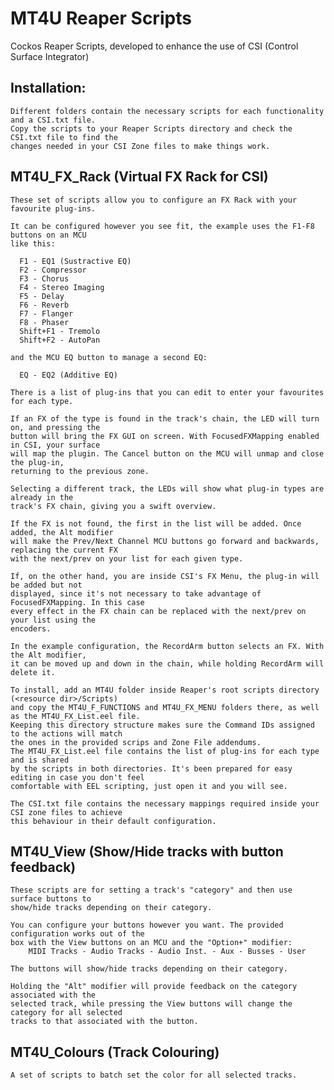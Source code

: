 # MT4U Reaper Scripts

Cockos Reaper Scripts, developed to enhance the use of CSI (Control Surface Integrator)

Installation:
-------------
    Different folders contain the necessary scripts for each functionality and a CSI.txt file.
    Copy the scripts to your Reaper Scripts directory and check the CSI.txt file to find the
    changes needed in your CSI Zone files to make things work.

MT4U_FX_Rack (Virtual FX Rack for CSI)
--------------------------------------
    These set of scripts allow you to configure an FX Rack with your favourite plug-ins.

    It can be configured however you see fit, the example uses the F1-F8 buttons on an MCU 
    like this:
    
      F1 - EQ1 (Sustractive EQ)  
      F2 - Compressor   
      F3 - Chorus   
      F4 - Stereo Imaging   
      F5 - Delay   
      F6 - Reverb   
      F7 - Flanger   
      F8 - Phaser  
      Shift+F1 - Tremolo  
      Shift+F2 - AutoPan  
    
    and the MCU EQ button to manage a second EQ:
    
      EQ - EQ2 (Additive EQ) 
    
    There is a list of plug-ins that you can edit to enter your favourites for each type.
    
    If an FX of the type is found in the track's chain, the LED will turn on, and pressing the
    button will bring the FX GUI on screen. With FocusedFXMapping enabled in CSI, your surface 
    will map the plugin. The Cancel button on the MCU will unmap and close the plug-in, 
    returning to the previous zone.
    
    Selecting a different track, the LEDs will show what plug-in types are already in the 
    track's FX chain, giving you a swift overview.
    
    If the FX is not found, the first in the list will be added. Once added, the Alt modifier 
    will make the Prev/Next Channel MCU buttons go forward and backwards, replacing the current FX 
    with the next/prev on your list for each given type.
    
    If, on the other hand, you are inside CSI's FX Menu, the plug-in will be added but not 
    displayed, since it's not necessary to take advantage of FocusedFXMapping. In this case 
    every effect in the FX chain can be replaced with the next/prev on your list using the 
    encoders.
    
    In the example configuration, the RecordArm button selects an FX. With the Alt modifier, 
    it can be moved up and down in the chain, while holding RecordArm will delete it.
    
    To install, add an MT4U folder inside Reaper's root scripts directory (<resource dir>/Scripts)
    and copy the MT4U_F_FUNCTIONS and MT4U_FX_MENU folders there, as well as the MT4U_FX_List.eel file.
    Keeping this directory structure makes sure the Command IDs assigned to the actions will match
    the ones in the provided scrips and Zone File addendums.
    The MT4U_FX_List.eel file contains the list of plug-ins for each type and is shared
    by the scripts in both directories. It's been prepared for easy editing in case you don't feel 
    comfortable with EEL scripting, just open it and you will see.
    
    The CSI.txt file contains the necessary mappings required inside your CSI zone files to achieve 
    this behaviour in their default configuration.

MT4U_View (Show/Hide tracks with button feedback)
-------------------------------------------------
    These scripts are for setting a track's "category" and then use surface buttons to
    show/hide tracks depending on their category.

    You can configure your buttons however you want. The provided configuration works out of the
    box with the View buttons on an MCU and the "Option+" modifier:
        MIDI Tracks - Audio Tracks - Audio Inst. - Aux - Busses - User
   
    The buttons will show/hide tracks depending on their category.

    Holding the "Alt" modifier will provide feedback on the category associated with the 
    selected track, while pressing the View buttons will change the category for all selected 
    tracks to that associated with the button.

MT4U_Colours (Track Colouring)
------------
    A set of scripts to batch set the color for all selected tracks.
